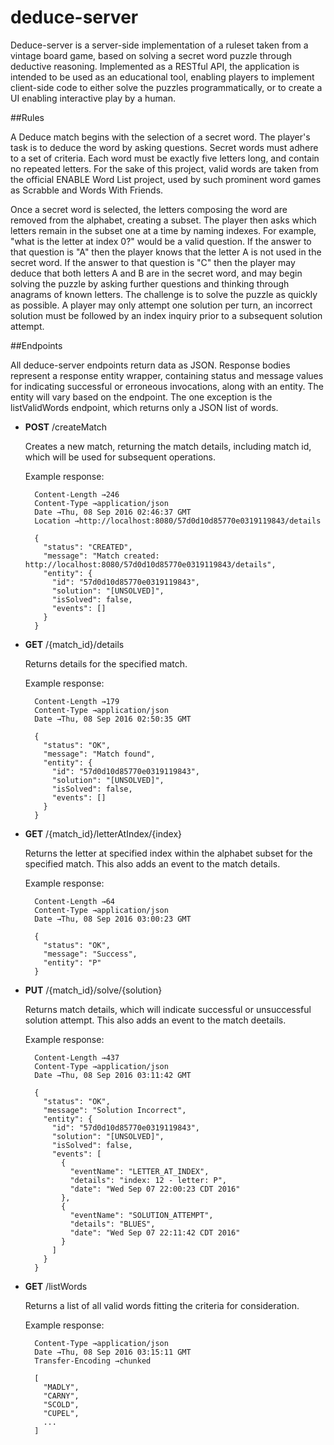# deduce-server

Deduce-server is a server-side implementation of a ruleset taken from a vintage board game, based on solving a secret
word puzzle through deductive reasoning. Implemented as a RESTful API, the application is intended to be used as an 
educational tool, enabling players to implement client-side code to either solve the puzzles programmatically, or to 
create a UI enabling interactive play by a human.

##Rules

A Deduce match begins with the selection of a secret word. The player's task is to deduce the word by asking questions. 
Secret words must adhere to a set of criteria. Each word must be exactly five letters long, and contain no repeated 
letters. For the sake of this project, valid words are taken from the official ENABLE Word List project, used by such 
prominent word games as Scrabble and Words With Friends.

Once a secret word is selected, the letters composing the word are removed from the alphabet, creating a subset. The 
player then asks which letters remain in the subset one at a time by naming indexes. For example, "what is the letter at
 index 0?" would be a valid question. If the answer to that question is "A" then the player knows that the letter A is 
 not used in the secret word. If the answer to that question is "C" then the player may deduce that both letters A and B
  are in the secret word, and may begin solving the puzzle by asking further questions and thinking through anagrams of 
  known letters. The challenge is to solve the puzzle as quickly as possible. A player may only attempt one solution per 
  turn, an incorrect solution must be followed by an index inquiry prior to a subsequent solution attempt.

##Endpoints

All deduce-server endpoints return data as JSON. Response bodies represent a response entity wrapper, 
containing status and message values for indicating successful or erroneous invocations, along with an entity. The entity 
will vary based on the endpoint. The one exception is the listValidWords endpoint, which returns only a JSON list of
words.

- **POST** /createMatch
    
    Creates a new match, returning the match details, including match id, which will be used for subsequent operations.
    
    Example response:

        Content-Length →246
        Content-Type →application/json
        Date →Thu, 08 Sep 2016 02:46:37 GMT
        Location →http://localhost:8080/57d0d10d85770e0319119843/details
        
        {
          "status": "CREATED",
          "message": "Match created: http://localhost:8080/57d0d10d85770e0319119843/details",
          "entity": {
            "id": "57d0d10d85770e0319119843",
            "solution": "[UNSOLVED]",
            "isSolved": false,
            "events": []
          }
        }
        
        
- **GET** /{match_id}/details

    Returns details for the specified match.
    
    Example response:
    
        Content-Length →179
        Content-Type →application/json
        Date →Thu, 08 Sep 2016 02:50:35 GMT
        
        {
          "status": "OK",
          "message": "Match found",
          "entity": {
            "id": "57d0d10d85770e0319119843",
            "solution": "[UNSOLVED]",
            "isSolved": false,
            "events": []
          }
        }
        
        
- **GET** /{match_id}/letterAtIndex/{index}

    Returns the letter at specified index within the alphabet subset for the specified match. This also adds an event 
    to the match details.
    
    Example response:
    
        Content-Length →64
        Content-Type →application/json
        Date →Thu, 08 Sep 2016 03:00:23 GMT
        
        {
          "status": "OK",
          "message": "Success",
          "entity": "P"
        }
        

- **PUT** /{match_id}/solve/{solution}

    Returns match details, which will indicate successful or unsuccessful solution attempt. This also adds an event to
    the match deetails.
    
    Example response:
    
        Content-Length →437
        Content-Type →application/json
        Date →Thu, 08 Sep 2016 03:11:42 GMT
        
        {
          "status": "OK",
          "message": "Solution Incorrect",
          "entity": {
            "id": "57d0d10d85770e0319119843",
            "solution": "[UNSOLVED]",
            "isSolved": false,
            "events": [
              {
                "eventName": "LETTER_AT_INDEX",
                "details": "index: 12 - letter: P",
                "date": "Wed Sep 07 22:00:23 CDT 2016"
              },
              {
                "eventName": "SOLUTION_ATTEMPT",
                "details": "BLUES",
                "date": "Wed Sep 07 22:11:42 CDT 2016"
              }
            ]
          }
        }

- **GET** /listWords

    Returns a list of all valid words fitting the criteria for consideration.

    Example response:

        Content-Type →application/json
        Date →Thu, 08 Sep 2016 03:15:11 GMT
        Transfer-Encoding →chunked
        
        [
          "MADLY",
          "CARNY",
          "SCOLD",
          "CUPEL",
          ...
        ]